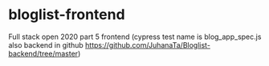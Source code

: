 # bloglist-frontend
Full stack open 2020 part 5 frontend (cypress test name is blog_app_spec.js also backend in github https://github.com/JuhanaTa/Bloglist-backend/tree/master)
